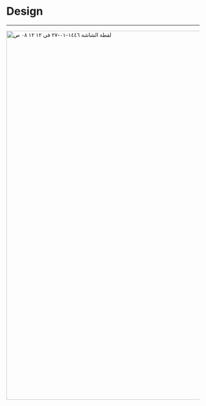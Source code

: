 # Design 
*********
<img width="961" alt="‏لقطة الشاشة ١٤٤٦-٠١-٢٧ في ١٢ ١٢ ٠٨ ص" src="https://github.com/user-attachments/assets/eeb27464-682d-4ab7-9905-96a182a42af4">
